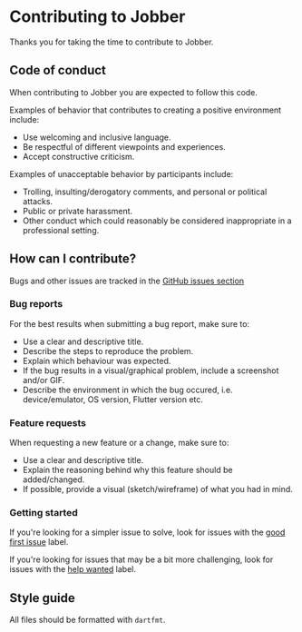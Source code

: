 # Contributing to Jobber

Thanks you for taking the time to contribute to Jobber.

## Code of conduct

When contributing to Jobber you are expected to follow this code.

Examples of behavior that contributes to creating a positive environment include:
- Use welcoming and inclusive language.
- Be respectful of different viewpoints and experiences.
- Accept constructive criticism.

Examples of unacceptable behavior by participants include:
- Trolling, insulting/derogatory comments, and personal or political attacks.
- Public or private harassment.
- Other conduct which could reasonably be considered inappropriate in a professional setting.

## How can I contribute?

Bugs and other issues are tracked in the [GitHub issues section](https://github.com/Salby/jobber/issues)

### Bug reports

For the best results when submitting a bug report, make sure to:
- Use a clear and descriptive title.
- Describe the steps to reproduce the problem.
- Explain which behaviour was expected.
- If the bug results in a visual/graphical problem, include a screenshot and/or GIF.
- Describe the environment in which the bug occured, i.e. device/emulator, OS version, Flutter version etc.

### Feature requests

When requesting a new feature or a change, make sure to:
- Use a clear and descriptive title.
- Explain the reasoning behind why this feature should be added/changed.
- If possible, provide a visual (sketch/wireframe) of what you had in mind.

### Getting started

If you're looking for a simpler issue to solve, look for issues with the [good first issue](https://github.com/Salby/jobber/issues?q=is%3Aissue+is%3Aopen+label%3A%22good+first+issue%22) label.

If you're looking for issues that may be a bit more challenging, look for issues with the [help wanted](https://github.com/Salby/jobber/issues?q=is%3Aissue+is%3Aopen+label%3A%22help+wanted%22) label.

## Style guide

All files should be formatted with `dartfmt`.
